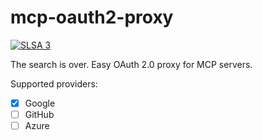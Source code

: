 # mcp-oauth2-proxy

[![SLSA 3](https://slsa.dev/images/gh-badge-level3.svg)](https://slsa.dev)

The search is over. Easy OAuth 2.0 proxy for MCP servers.

Supported providers:

- [x] Google
- [ ] GitHub
- [ ] Azure
